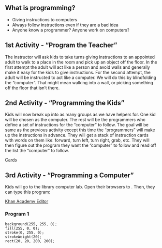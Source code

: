## What is programming?
* Giving instructions to computers
* Always follow instructions even if they are a bad idea
* Anyone know a programmer? Anyone work on computers?

## 1st Activity - “Program the Teacher”
The instructor will ask kids to take turns giving instructions to an appointed adult to walk to a place in the room and pick up an object off the floor. In the first attempt the adult will act like a person and avoid walls and generally make it easy for the kids to give instructions. For the second attempt, the adult will be instructed to act like a computer. We will do this by blindfolding the “computer”. That might mean walking into a wall, or picking something off the floor that isn’t there.

## 2nd Activity - “Programming the Kids”
Kids will now break up into as many groups as we have helpers for. One kid will be chosen as the computer. The rest will be the programmers who define a set of instructions for the “computer” to follow. The goal will be same as the previous activity except this time the “programmers” will make up the instructions in advance. They will get a stack of instruction cards with words on them like: forward, turn left, turn right, grab, etc. They will then figure out the program they want the “computer” to follow and read off the list the “computer” to follow.

[Cards](cards.md)

## 3rd Activity - “Programming a Computer”
Kids will go to the library computer lab. Open their browsers to <link to be provided>. Then, they can type this program:

[Khan Academy Editor](https://www.khanacademy.org/computer-programming/new/pjs)

### Program 1
```
background(255, 255, 0);
fill(255, 0, 0);
stroke(0, 255, 0);
strokeWeight(20);
rect(20, 20, 200, 200);
```
